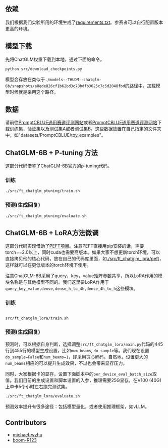 

## 依赖

我们根据我们实验所用的环境生成了[requirements.txt](./requirements.txt)。参赛者可以自行配置版本更高的环境。

## 模型下载

先将ChatGLM权重下载到本地。通过下面的命令，
```bash
python src/download_checkpoints.py
```
模型会存放在类似于`./models--THUDM--chatglm-6b/snapshots/a8ede826cf1b62bd3c78bdfb3625c7c5d2048fbd`的路径中，加载模型时候就是采用这个路径。


##  数据

请前往[PromptCBLUE通用赛道评测网站](https://tianchi.aliyun.com/competition/entrance/532085/introduction)或者[PromptCBLUE通用赛道评测网站](https://tianchi.aliyun.com/competition/entrance/532084/introduction)下载训练集，验证集以及测试集A或者测试集B。这些数据放置在自己指定的文件夹中，如"datasets/PromptCBLUE/toy_examples"。


## ChatGLM-6B + P-tuning 方法

这部分代码借鉴了ChatGLM-6B官方的p-tuning代码。

### 训练

```bash
./src/ft_chatglm_ptuning/train.sh

```


### 预测(生成回复)

```bash
./src/ft_chatglm_ptuning/evaluate.sh

```



## ChatGLM-6B + LoRA方法微调

这部分代码实现借助了[PEFT项目](https://github.com/huggingface/peft)。注意PEFT直接用pip安装的话，需要torch==2.0以上，同时cuda也需要高版本。如果大家不想更新torch环境，可以直接拷贝他的核心代码，放在自己的代码库里面，如[./src/ft_chatglm_lora/peft](./src/ft_chatglm_lora/peft)，这样就可以在更低版本的torch环境下使用。

注意ChatGLM-6B采用了query，key，value矩阵参数共享，所以LoRA作用的模块名称是与其他模型不同的。我们这里要LoRA作用于`query_key_value,dense,dense_h_to_4h,dense_4h_to_h`这些模块。


### 训练

```bash

src/ft_chatglm_lora/train.sh

```

### 预测(生成回复)

预测时，可以根据自身判断，选择调整`src/ft_chatglm_lora/main.py`代码的445行到455行的模型生成设置，比如`num_beams`, `do_sample`等。我们现在设置`do_sample=False`和`num_beams=1`，即采用贪心解码。自然地，设置更大的`num_beams`相应的可以提升生成效果，不过也会带来显存压力。

同时，大家根据卡的显存，设置下面脚本中的`per_device_eval_batch_size`取值。我们目前的生成设置和脚本设置的入参，推理需要25G显存，在V100 (40G)上单卡5个小时左右跑完测试集。

```bash
./src/ft_chatglm_lora/evaluate.sh

```

预测效率提升有很多途径：包括模型量化，或者使用推理框架，如vLLM。


## Contributors

- [michael-wzhu](https://github.com/michael-wzhu)
- [boom-R123](https://github.com/boom-R123)
